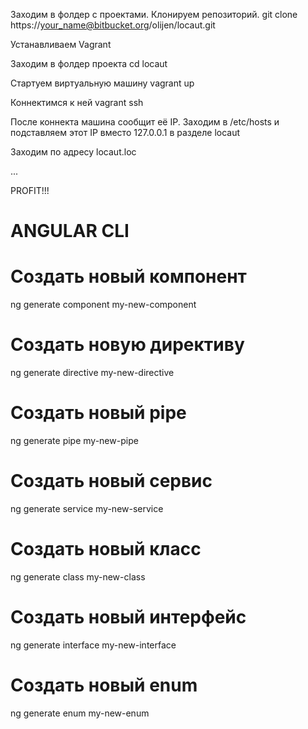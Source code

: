 Заходим в фолдер с проектами. Клонируем репозиторий.
git clone https://your_name@bitbucket.org/olijen/locaut.git

Устанавливаем Vagrant

Заходим в фолдер проекта
cd locaut

Стартуем виртуальную машину
vagrant up

Коннектимся к ней
vagrant ssh

После коннекта машина сообщит её IP. 
Заходим в /etc/hosts и подставляем этот IP вместо 127.0.0.1 в разделе locaut

Заходим по адресу locaut.loc

...

PROFIT!!!

# ANGULAR CLI

# Создать новый компонент
ng generate component my-new-component

# Создать новую директиву
ng generate directive my-new-directive

# Создать новый pipe
ng generate pipe my-new-pipe

# Создать новый сервис
ng generate service my-new-service

# Создать новый класс
ng generate class my-new-class

# Создать новый интерфейс
ng generate interface my-new-interface

# Создать новый enum
ng generate enum my-new-enum